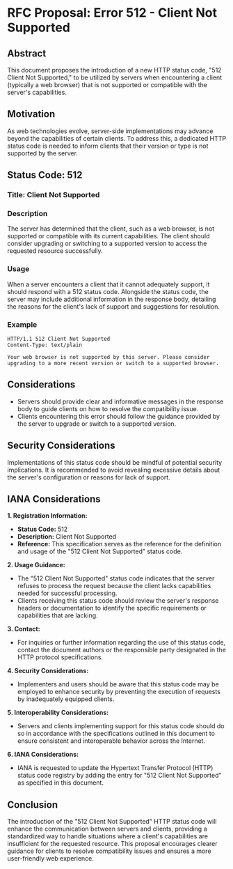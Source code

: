 # RFC Proposal: Error 512 - Client Not Supported

## Abstract

This document proposes the introduction of a new HTTP status code, "512 Client Not Supported," to be utilized by servers when encountering a client (typically a web browser) that is not supported or compatible with the server's capabilities.

## Motivation

As web technologies evolve, server-side implementations may advance beyond the capabilities of certain clients. To address this, a dedicated HTTP status code is needed to inform clients that their version or type is not supported by the server.

## Status Code: 512

### Title: Client Not Supported

### Description

The server has determined that the client, such as a web browser, is not supported or compatible with its current capabilities. The client should consider upgrading or switching to a supported version to access the requested resource successfully.

### Usage

When a server encounters a client that it cannot adequately support, it should respond with a 512 status code. Alongside the status code, the server may include additional information in the response body, detailing the reasons for the client's lack of support and suggestions for resolution.

### Example

```http
HTTP/1.1 512 Client Not Supported
Content-Type: text/plain

Your web browser is not supported by this server. Please consider upgrading to a more recent version or switch to a supported browser.
```

## Considerations

- Servers should provide clear and informative messages in the response body to guide clients on how to resolve the compatibility issue.
- Clients encountering this error should follow the guidance provided by the server to upgrade or switch to a supported version.

## Security Considerations

Implementations of this status code should be mindful of potential security implications. It is recommended to avoid revealing excessive details about the server's configuration or reasons for lack of support.

## IANA Considerations

**1. Registration Information:**
   
   - **Status Code:** 512
   - **Description:** Client Not Supported
   - **Reference:** This specification serves as the reference for the definition and usage of the "512 Client Not Supported" status code.

**2. Usage Guidance:**

   - The "512 Client Not Supported" status code indicates that the server refuses to process the request because the client lacks capabilities needed for successful processing.
   - Clients receiving this status code should review the server's response headers or documentation to identify the specific requirements or capabilities that are lacking.

**3. Contact:**

   - For inquiries or further information regarding the use of this status code, contact the document authors or the responsible party designated in the HTTP protocol specifications.

**4. Security Considerations:**

   - Implementers and users should be aware that this status code may be employed to enhance security by preventing the execution of requests by inadequately equipped clients.

**5. Interoperability Considerations:**

   - Servers and clients implementing support for this status code should do so in accordance with the specifications outlined in this document to ensure consistent and interoperable behavior across the Internet.

**6. IANA Considerations:**

   - IANA is requested to update the Hypertext Transfer Protocol (HTTP) status code registry by adding the entry for "512 Client Not Supported" as specified in this document.

## Conclusion

The introduction of the "512 Client Not Supported" HTTP status code will enhance the communication between servers and clients, providing a standardized way to handle situations where a client's capabilities are insufficient for the requested resource. This proposal encourages clearer guidance for clients to resolve compatibility issues and ensures a more user-friendly web experience.
